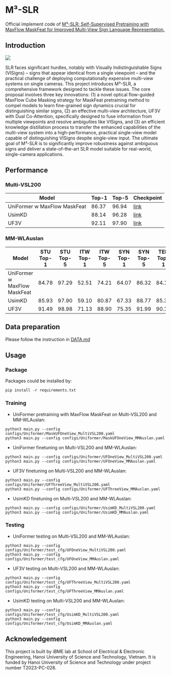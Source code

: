 # M³-SLR
Official implement code of [M³-SLR: Self-Supervised Pretraining with MaxFlow MaskFeat for Improved Multi-View Sign Language Representation.](https://github.com/fossbk/M3-SLR/tree/main)
## Introduction
<img src="images/Pipeline.png">

SLR faces significant hurdles, notably with Visually Indistinguishable Signs (VISigns) – signs that appear identical from a single viewpoint – and the practical challenge of deploying computationally expensive multi-view systems on single cameras. This project introduces M³-SLR, a comprehensive framework designed to tackle these issues. The core proposal involves three key innovations: (1) a novel optical flow-guided MaxFlow Cube Masking strategy for MaskFeat pretraining method to compel models to learn fine-grained sign dynamics crucial for distinguishing similar signs, (2) an effective multi-view architecture, UF3V with Dual Co-Attention, specifically designed to fuse information from multiple viewpoints and resolve ambiguities like VISigns, and (3) an efficient knowledge distillation process to transfer the enhanced capabilities of the multi-view system into a high-performance, practical single-view model capable of distinguishing VISigns despite single-view input. The ultimate goal of M³-SLR is to significantly improve robustness against ambiguous signs and deliver a state-of-the-art SLR model suitable for real-world, single-camera applications.

## Performance
### Multi-VSL200
 Model                         | Top-1 | Top-5 | Checkpoint | 
|------------------------------|-----------|-----------|------------|
| UniFormer w MaxFlow MaskFeat |   86.37   |   96.94   | [link](https://drive.google.com/drive/folders/1WIv8MRgLc3MurnT1ApSN9w7KtU8A7ow2?usp=drive_link) |
| UsimKD                       |   88.14   |   96.28   | [link](https://drive.google.com/drive/folders/1bL7kGwUJRzRsATXZSXBH6-3YnGuKQDaX?usp=drive_link) |
| UF3V                         |   92.11   |   97.90   | [link](https://drive.google.com/drive/folders/1FuoiVl-v1GVkpH2HGtqWhY6NteahDKKG?usp=drive_link) |

### MM-WLAuslan
Model                          | STU Top-1 | STU Top-5 | ITW Top-1 | ITW Top-5 | SYN Top-1 | SYN Top-5 | TED Top-1 | TED Top-5 | AVG. Top-1 | AVG. Top-5 | Checkpoint |
|------------------------------|-----------|-----------|-----------|-----------|-----------|-----------|-----------|-----------|------------|------------|------------|
| UniFormer w MaxFlow MaskFeat |   84.78   |   97.29   |   52.51   |   74.21   |   64.07   |   86.32   |   84.18   |   96.67   |    71.39   |    87.87   | [link](https://drive.google.com/drive/folders/1kFlA7Uf6_D2fWSMb0LA0h8d_l9b0_TLB?usp=drive_link) |
| UsimKD                       |   85.93   |   97.90   |   59.10   |   80.87   |   67.33   |   88.77   |   85.33   |   97.23   |    74.42   |    91.19   | [link](https://drive.google.com/drive/folders/1pJ6hadjbVxV8-S6eD0_Q0btNwFsS2hJt?usp=drive_link) |
| UF3V                         |   91.49   |   98.98   |   71.13   |   88.90   |   75.35   |   91.99   |   90.14   |   98.46   |    82.03   |    94.58   | [link](https://drive.google.com/drive/folders/1KLaA2XchXrU_RDS4F92Tj2dXEoH5mKAS?usp=drive_link) |

## Data preparation
Please follow the instruction in [DATA.md](DATA.md)
## Usage
### Package
Packages could be installed by:
```
pip install -r requirements.txt
```
### Training
- UniFormer pretraining with MaxFlow MaskFeat on Multi-VSL200 and MM-WLAuslan:
```
python3 main.py --config configs/Uniformer/MaskUFOneView_MultiVSL200.yaml
python3 main.py --config configs/Uniformer/MaskUFOneView_MMAuslan.yaml
```
- UniFormer finetuning on Multi-VSL200 and MM-WLAuslan:
```
python3 main.py --config configs/Uniformer/UFOneView_MultiVSL200.yaml
python3 main.py --config configs/Uniformer/UFOneView_MMAuslan.yaml
```
- UF3V finetuning on Multi-VSL200 and MM-WLAuslan:
```
python3 main.py --config configs/Uniformer/UFThreeView_MultiVSL200.yaml
python3 main.py --config configs/Uniformer/UFThreeView_MMAuslan.yaml
```
- UsimKD finetuning on Multi-VSL200 and MM-WLAuslan:
```
python3 main.py --config configs/Uniformer/UsimKD_MultiVSL200.yaml
python3 main.py --config configs/Uniformer/UsimKD_MMAuslan.yaml
```
### Testing
- UniFormer testing on Multi-VSL200 and MM-WLAuslan:
```
python3 main.py --config configs/Uniformer/test_cfg/UFOneView_MultiVSL200.yaml
python3 main.py --config configs/Uniformer/test_cfg/UFOneView_MMAuslan.yaml
```
- UF3V testing on Multi-VSL200 and MM-WLAuslan:
```
python3 main.py --config configs/Uniformer/test_cfg/UFThreeView_MultiVSL200.yaml
python3 main.py --config configs/Uniformer/test_cfg/UFThreeView_MMAuslan.yaml
```
- UsimKD testing on Multi-VSL200 and MM-WLAuslan:
```
python3 main.py --config configs/Uniformer/test_cfg/UsimKD_MultiVSL200.yaml
python3 main.py --config configs/Uniformer/test_cfg/UsimKD_MMAuslan.yaml
```
## Acknowledgement
This project is built by iBME lab at School of Electrical & Electronic Engineering, Hanoi University of Science and Technology, Vietnam. It is funded by Hanoi University of Science and Technology under project number T2023-PC-028.
